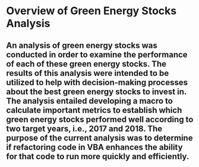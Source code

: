 # Overview of Green Energy Stocks Analysis
## An analysis of green energy stocks was conducted in order to examine the performance of each of these green energy stocks. The results of this analysis were intended to be utilized to help with decision-making processes about the best green energy stocks to invest in. The analysis entailed developing a macro to calculate important metrics to establish which green energy stocks performed well according to two target years, i.e., 2017 and 2018. The purpose of the current analysis was to determine if refactoring code in VBA enhances the ability for that code to run more quickly and efficiently. 

##
